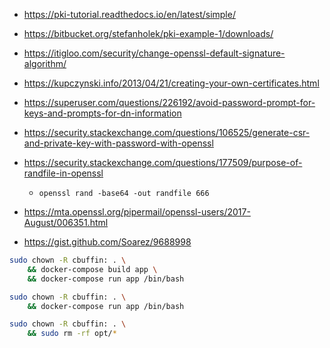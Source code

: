 - https://pki-tutorial.readthedocs.io/en/latest/simple/
- https://bitbucket.org/stefanholek/pki-example-1/downloads/
- https://itigloo.com/security/change-openssl-default-signature-algorithm/
- https://kupczynski.info/2013/04/21/creating-your-own-certificates.html
- https://superuser.com/questions/226192/avoid-password-prompt-for-keys-and-prompts-for-dn-information
- https://security.stackexchange.com/questions/106525/generate-csr-and-private-key-with-password-with-openssl

- https://security.stackexchange.com/questions/177509/purpose-of-randfile-in-openssl
    - `openssl rand -base64 -out randfile 666`
- https://mta.openssl.org/pipermail/openssl-users/2017-August/006351.html
- https://gist.github.com/Soarez/9688998

```bash
sudo chown -R cbuffin: . \
    && docker-compose build app \
    && docker-compose run app /bin/bash
```

```bash
sudo chown -R cbuffin: . \
    && docker-compose run app /bin/bash
```

```bash
sudo chown -R cbuffin: . \
    && sudo rm -rf opt/*
```
